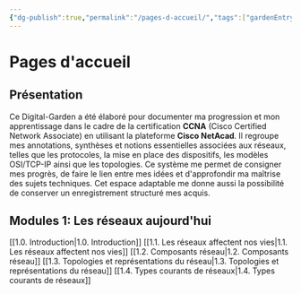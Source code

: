 ```yaml
---
{"dg-publish":true,"permalink":"/pages-d-accueil/","tags":["gardenEntry"]}
---
```


# Pages d'accueil

## Présentation
Ce Digital-Garden a été élaboré pour documenter ma progression et mon apprentissage dans le cadre de la certification **CCNA** (Cisco Certified Network Associate) en utilisant la plateforme **Cisco NetAcad**. 
Il regroupe mes annotations, synthèses et notions essentielles associées aux réseaux, telles que les protocoles, la mise en place des dispositifs, les modèles OSI/TCP-IP ainsi que les topologies. 
Ce système me permet de consigner mes progrès, de faire le lien entre mes idées et d'approfondir ma maîtrise des sujets techniques. Cet espace adaptable me donne aussi la possibilité de conserver un enregistrement structuré mes acquis.
## Modules 1: Les réseaux aujourd'hui
[[1.0. Introduction\|1.0. Introduction]]
[[1.1. Les réseaux affectent nos vies\|1.1. Les réseaux affectent nos vies]]
[[1.2. Composants réseau\|1.2. Composants réseau]]
[[1.3. Topologies et représentations du réseau\|1.3. Topologies et représentations du réseau]]
[[1.4. Types courants de réseaux\|1.4. Types courants de réseaux]]

